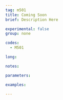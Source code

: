 ```yaml
---
tag: m501
title: Coming Soon
brief: Description Here

experimental: false
group: none

codes:
  - M501

long:

notes:

parameters:

examples:

---
```


